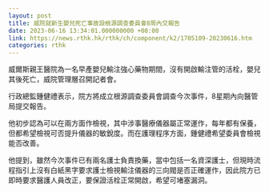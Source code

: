 ```yaml
---
layout: post
title: 威院就新生嬰兒死亡事故設根源調查委員會8周內交報告
date: 2023-06-16 13:34:01.000000000 +08:00
link: https://news.rthk.hk/rthk/ch/component/k2/1705109-20230616.htm
categories: rthk
---
```


威爾斯親王醫院為一名早產嬰兒輸注強心藥物期間，沒有開啟輸注管的活栓，嬰兒其後死亡，威院管理層召開記者會。

行政總監鍾健禮表示，院方將成立根源調查委員會調查今次事件，8星期內向醫管局提交報告。

他初步認為可以在兩方面作檢視，其中涉事醫療儀器屬正常運作，每年都有保養，但都希望檢視可否提升儀器的敏銳度。而在護理程序方面，鍾健禮希望委員會檢視能否改善。

他提到，雖然今次事件已有兩名護士負責換藥，當中包括一名資深護士，但現時流程指引上沒有白紙黑字要求護士檢視輸注儀器的三向閥是否正確運作，因此院方已即時要求醫護人員改正，要保證活栓正常開啟，希望可堵塞漏洞。
